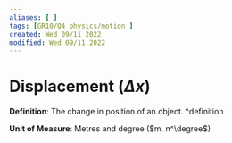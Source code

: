 ```yaml
---
aliases: [ ]
tags: [GR10/Q4 physics/motion ]
created: Wed 09/11 2022
modified: Wed 09/11 2022
---
```

# Displacement ($\Delta x$) 
**Definition**: The change in position of an object. ^definition

**Unit of Measure**: Metres and degree ($m, n^\degree$)
